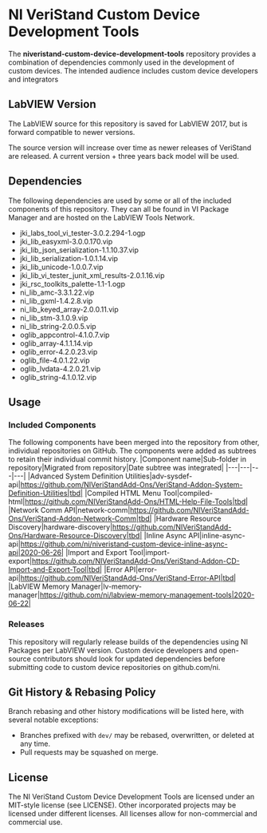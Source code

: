 # NI VeriStand Custom Device Development Tools
The **niveristand-custom-device-development-tools** repository provides a combination of dependencies commonly used in the development of custom devices. The intended audience includes custom device developers and integrators

## LabVIEW Version
The LabVIEW source for this repository is saved for LabVIEW 2017, but is forward compatible to newer versions.

The source version will increase over time as newer releases of VeriStand are released. A current version + three years back model will be used.

## Dependencies
The following dependencies are used by some or all of the included components of this repository. They can all be found in VI Package Manager and are hosted on the LabVIEW Tools Network.

- jki_labs_tool_vi_tester-3.0.2.294-1.ogp
- jki_lib_easyxml-3.0.0.170.vip
- jki_lib_json_serialization-1.1.10.37.vip
- jki_lib_serialization-1.0.1.14.vip
- jki_lib_unicode-1.0.0.7.vip
- jki_lib_vi_tester_junit_xml_results-2.0.1.16.vip
- jki_rsc_toolkits_palette-1.1-1.ogp
- ni_lib_amc-3.3.1.22.vip
- ni_lib_gxml-1.4.2.8.vip
- ni_lib_keyed_array-2.0.0.11.vip
- ni_lib_stm-3.1.0.9.vip
- ni_lib_string-2.0.0.5.vip
- oglib_appcontrol-4.1.0.7.vip
- oglib_array-4.1.1.14.vip
- oglib_error-4.2.0.23.vip
- oglib_file-4.0.1.22.vip
- oglib_lvdata-4.2.0.21.vip
- oglib_string-4.1.0.12.vip

## Usage
### Included Components
The following components have been merged into the repository from other, individual repositories on GitHub. The components were added as subtrees to retain their individual commit history.
|Component name|Sub-folder in repository|Migrated from repository|Date subtree was integrated|
|---|---|---|---|
|Advanced System Definition Utilities|adv-sysdef-api|https://github.com/NIVeriStandAdd-Ons/VeriStand-Addon-System-Definition-Utilities|tbd|
|Compiled HTML Menu Tool|compiled-html|https://github.com/NIVeriStandAdd-Ons/HTML-Help-File-Tools|tbd|
|Network Comm API|network-comm|https://github.com/NIVeriStandAdd-Ons/VeriStand-Addon-Network-Comm|tbd|
|Hardware Resource Discovery|hardware-discovery|https://github.com/NIVeriStandAdd-Ons/Hardware-Resource-Discovery|tbd|
|Inline Async API|inline-async-api|https://github.com/ni/niveristand-custom-device-inline-async-api|2020-06-26|
|Import and Export Tool|import-export|https://github.com/NIVeriStandAdd-Ons/VeriStand-Addon-CD-Import-and-Export-Tool|tbd|
|Error API|error-api|https://github.com/NIVeriStandAdd-Ons/VeriStand-Error-API|tbd|
|LabVIEW Memory Manager|lv-memory-manager|https://github.com/ni/labview-memory-management-tools|2020-06-22|

### Releases
This repository will regularly release builds of the dependencies using NI Packages per LabVIEW version. Custom device developers and open-source contributors should look for updated dependencies before submitting code to custom device repositories on github.com/ni.

## Git History & Rebasing Policy
Branch rebasing and other history modifications will be listed here, with several notable exceptions:
- Branches prefixed with `dev/` may be rebased, overwritten, or deleted at any time.
- Pull requests may be squashed on merge.

## License
The NI VeriStand Custom Device Development Tools are licensed under an MIT-style license (see LICENSE). Other incorporated projects may be licensed under different licenses. All licenses allow for non-commercial and commercial use.
